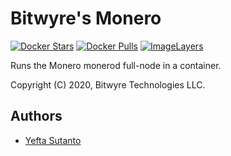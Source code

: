 # Bitwyre's Monero

[![Docker Stars](https://img.shields.io/docker/stars/bitwyre/crypto-monero.svg)](https://hub.docker.com/r/bitwyre/crypto-monero/)
[![Docker Pulls](https://img.shields.io/docker/pulls/bitwyre/crypto-monero.svg)](https://hub.docker.com/r/bitwyre/crypto-monero/)
[![ImageLayers](https://images.microbadger.com/badges/image/bitwyre/crypto-monero.svg)](https://microbadger.com/images/bitwyre/crypto-monero)

Runs the Monero monerod full-node in a container.

Copyright (C) 2020, Bitwyre Technologies LLC.

## Authors

- [Yefta Sutanto](https://github.com/nevrending)
